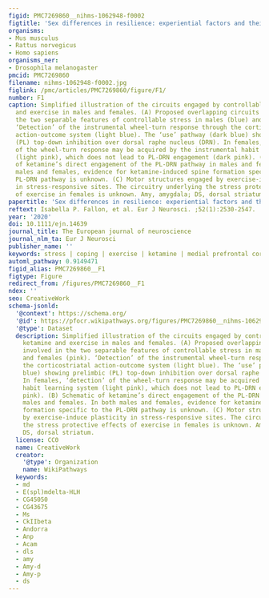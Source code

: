 ```yaml
---
figid: PMC7269860__nihms-1062948-f0002
figtitle: 'Sex differences in resilience: experiential factors and their mechanisms'
organisms:
- Mus musculus
- Rattus norvegicus
- Homo sapiens
organisms_ner:
- Drosophila melanogaster
pmcid: PMC7269860
filename: nihms-1062948-f0002.jpg
figlink: /pmc/articles/PMC7269860/figure/F1/
number: F1
caption: Simplified illustration of the circuits engaged by controllable stress, ketamine
  and exercise in males and females. (A) Proposed overlapping circuits involved in
  the two separable features of controllable stress in males (blue) and females (pink).
  ‘Detection’ of the instrumental wheel-turn response through the corticostriatal
  action-outcome system (light blue). The ‘use’ pathway (dark blue) showing prelimbic
  (PL) top-down inhibition over dorsal raphe nucleus (DRN). In females, ‘detection’
  of the wheel-turn response may be acquired by the instrumental habit learning system
  (light pink), which does not lead to PL-DRN engagement (dark pink). (B) Schematic
  of ketamine’s direct engagement of the PL-DRN pathway in males and females. In both
  males and females, evidence for ketamine-induced spine formation specific to the
  PL-DRN pathway is unknown. (C) Motor structures engaged by exercise-induce plasticity
  in stress-responsive sites. The circuitry underlying the stress protective effects
  of exercise in females is unknown. Amy, amygdala; DS, dorsal striatum.
papertitle: 'Sex differences in resilience: experiential factors and their mechanisms.'
reftext: Isabella P. Fallon, et al. Eur J Neurosci. ;52(1):2530-2547.
year: '2020'
doi: 10.1111/ejn.14639
journal_title: The European journal of neuroscience
journal_nlm_ta: Eur J Neurosci
publisher_name: ''
keywords: stress | coping | exercise | ketamine | medial prefrontal cortex
automl_pathway: 0.9149471
figid_alias: PMC7269860__F1
figtype: Figure
redirect_from: /figures/PMC7269860__F1
ndex: ''
seo: CreativeWork
schema-jsonld:
  '@context': https://schema.org/
  '@id': https://pfocr.wikipathways.org/figures/PMC7269860__nihms-1062948-f0002.html
  '@type': Dataset
  description: Simplified illustration of the circuits engaged by controllable stress,
    ketamine and exercise in males and females. (A) Proposed overlapping circuits
    involved in the two separable features of controllable stress in males (blue)
    and females (pink). ‘Detection’ of the instrumental wheel-turn response through
    the corticostriatal action-outcome system (light blue). The ‘use’ pathway (dark
    blue) showing prelimbic (PL) top-down inhibition over dorsal raphe nucleus (DRN).
    In females, ‘detection’ of the wheel-turn response may be acquired by the instrumental
    habit learning system (light pink), which does not lead to PL-DRN engagement (dark
    pink). (B) Schematic of ketamine’s direct engagement of the PL-DRN pathway in
    males and females. In both males and females, evidence for ketamine-induced spine
    formation specific to the PL-DRN pathway is unknown. (C) Motor structures engaged
    by exercise-induce plasticity in stress-responsive sites. The circuitry underlying
    the stress protective effects of exercise in females is unknown. Amy, amygdala;
    DS, dorsal striatum.
  license: CC0
  name: CreativeWork
  creator:
    '@type': Organization
    name: WikiPathways
  keywords:
  - md
  - E(spl)mdelta-HLH
  - CG45050
  - CG43675
  - Ms
  - CkIIbeta
  - Andorra
  - Anp
  - Acam
  - dls
  - amy
  - Amy-d
  - Amy-p
  - ds
---
```

